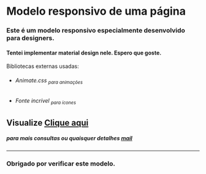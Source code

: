 # Modelo responsivo de uma página
<h3> Este é um modelo responsivo especialmente desenvolvido para designers. </h3>
<h4> Tentei implementar material design nele. Espero que goste. </h4>
<p> Bibliotecas externas usadas:
<ul>
<li> <h6> Animate.css <sub> para animações </sub> </h6> </li>
<li> <h6> Fonte incrível <sub> para ícones </sub> </h6> </li>
</ul>
</p>
<h2> Visualize <a href="http://www.shrinathnayak.in"> Clique aqui </a> </h2>
<h5> para mais consultas ou quaisquer detalhes <a href="igorchagasfree@gmail.com"> mail </a> </h5> <hr>
<h3> Obrigado por verificar este modelo. </h3>